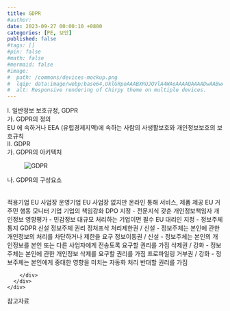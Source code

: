 ```yaml
---
title: GDPR
#author: 
date: 2023-09-27 00:00:10 +0800
categories: [PE, 보안]
published: false
#tags: []
#pin: false
#math: false
#mermaid: false
#image:
#  path: /commons/devices-mockup.png
#  lqip: data:image/webp;base64,UklGRpoAAABXRUJQVlA4WAoAAAAQAAAADwAABwAAQUxQSDIAAAARL0AmbZurmr57yyIiqE8oiG0bejIYEQTgqiDA9vqnsUSI6H+oAERp2HZ65qP/VIAWAFZQOCBCAAAA8AEAnQEqEAAIAAVAfCWkAALp8sF8rgRgAP7o9FDvMCkMde9PK7euH5M1m6VWoDXf2FkP3BqV0ZYbO6NA/VFIAAAA
#  alt: Responsive rendering of Chirpy theme on multiple devices.
---
```


<div class="post-wrap">
  <div class="para">
    <div class="para-title">
      I. 일반정보 보호규정, GDPR 
    </div>
    <div class="para-cntnt">
      <div class="para">
        <div class="para-title">
          가. GDPR의 정의
        </div>
        <div class="para-cntnt">
            EU 에 속하거나 EEA (유럽경제지역)에 속하는 사람의 사생활보호와 개인정보보호의 보호규칙
        </div>
      </div>
    </div>
  </div>
  
  <div class="para">
    <div class="para-title">
      II. GDPR
    </div>
    <div class="para-cntnt">
      <div class="para">
        <div class="para-title">
          가. GDPR의 아키텍처
        </div>
        <div class="para-cntnt">
          <figure class="post-figure">
            <img src="/assets/img/posts/GDPR.png" alt="GDPR">
<!--            <figcaption>Source: Unveiling the Metaverse: Exploring Emerging Trends, Multifaceted Perspectives, and Future Challenges</figcaption>-->
          </figure>
        </div>
      </div>
      <div class="para">
        <div class="para-title">
          나. GDPR의 구성요소
        </div>
        <div class="para-cntnt">
          <table class="post-table">
          </table>
          적용기업
  EU 사업장 운영기업
  EU 사업장 없지만 온라인 통해 서비스, 제품 제공
  EU 거주민 행동 모니터 기업
기업의 책임강화
  DPO 지정 - 전문지식 갖춘 개인정보책임자
  개인정보 영향평가 - 민감정보 대규모 처리하는 기업이면 필수
  EU 대리인 지정 - 
  정보주체 통지
GDPR 신설 정보주체 권리 정처프삭
  처리제한권 / 신설 - 정보주체는 본인에 관한 개인정보의 처리를 차단하거나 제한을 요구
  정보이동권 / 신설 - 정보주체는 본인의 개인정보를 본인 또는 다른 사업자에게 전송토록 요구할 권리를 가짐
  삭제권 / 강화 - 정보주체는 본인에 관한 개인정보 삭제를 요구할 권리를 가짐
  프로파일링 거부권 / 강화 - 정보주체는 본인에게 중대한 영향을 미치는 자동화 처리 반대할 권리를 가짐

        </div>
      </div>
    </div>
  </div>

  <div class="refr-wrap">
    <div class="refr-title">
        참고자료
    </div>
    <ol class="refr-list">
    <!--    <li>(나현식, 최대선) <a target="_blank" href="https://scienceon.kisti.re.kr/commons/util/originalView.do?cn=JAKO202225948430499&oCn=JAKO202225948430499&dbt=JAKO&journal=NJOU00291864">메타버스 보안 위협 요소 및 대응 방안 검토</a></li>-->
    <!--    <li>(M. Uddin, S. Manickam, H. Ullah, M. Obaidat and A. Dandoush) <a target="_blank" href="https://ieeexplore.ieee.org/abstract/document/10138386">Unveiling the Metaverse: Exploring Emerging Trends, Multifaceted Perspectives, and Future Challenges</a></li>-->
    </ol>
  </div>
</div>
